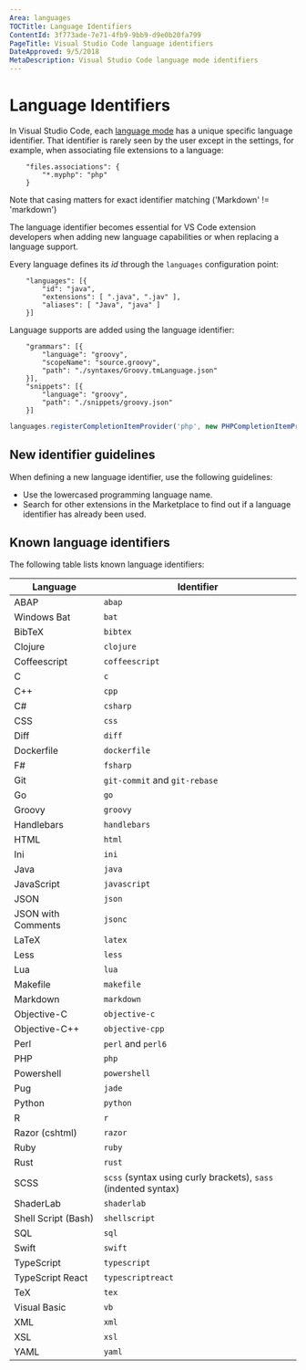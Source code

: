 ```yaml
---
Area: languages
TOCTitle: Language Identifiers
ContentId: 3f773ade-7e71-4fb9-9bb9-d9e0b20fa799
PageTitle: Visual Studio Code language identifiers
DateApproved: 9/5/2018
MetaDescription: Visual Studio Code language mode identifiers
---
```

# Language Identifiers

In Visual Studio Code, each [language mode](/docs/languages/overview.md#changing-the-language-for-the-selected-file) has a unique specific language identifier. That identifier is rarely seen by the user except in the settings, for example, when associating file extensions to a language:

```json5
    "files.associations": {
        "*.myphp": "php"
    }
```

Note that casing matters for exact identifier matching ('Markdown' != 'markdown')

The language identifier becomes essential for VS Code extension developers when adding new language capabilities or when replacing a language support.

Every language defines its *id* through the `languages` configuration point:

```json5
    "languages": [{
        "id": "java",
        "extensions": [ ".java", ".jav" ],
        "aliases": [ "Java", "java" ]
    }]
```

Language supports are added using the language identifier:

```json5
    "grammars": [{
        "language": "groovy",
        "scopeName": "source.groovy",
        "path": "./syntaxes/Groovy.tmLanguage.json"
    }],
    "snippets": [{
        "language": "groovy",
        "path": "./snippets/groovy.json"
    }]
```

```typescript
languages.registerCompletionItemProvider('php', new PHPCompletionItemProvider(), '.', '$')
```

## New identifier guidelines

When defining a new language identifier, use the following guidelines:

- Use the lowercased programming language name.
- Search for other extensions in the Marketplace to find out if a language identifier has already been used.

## Known language identifiers

The following table lists known language identifiers:

Language | Identifier
-------- | ----------
ABAP | `abap`
Windows Bat | `bat`
BibTeX | `bibtex`
Clojure | `clojure`
Coffeescript | `coffeescript`
C | `c`
C++ | `cpp`
C# | `csharp`
CSS | `css`
Diff | `diff`
Dockerfile | `dockerfile`
F# | `fsharp`
Git | `git-commit` and `git-rebase`
Go | `go`
Groovy | `groovy`
Handlebars | `handlebars`
HTML | `html`
Ini | `ini`
Java | `java`
JavaScript | `javascript`
JSON | `json`
JSON with Comments | `jsonc`
LaTeX | `latex`
Less | `less`
Lua | `lua`
Makefile | `makefile`
Markdown | `markdown`
Objective-C | `objective-c`
Objective-C++ | `objective-cpp`
Perl | `perl` and `perl6`
PHP | `php`
Powershell | `powershell`
Pug | `jade`
Python | `python`
R | `r`
Razor (cshtml) | `razor`
Ruby | `ruby`
Rust | `rust`
SCSS | `scss` (syntax using curly brackets), `sass` (indented syntax)
ShaderLab | `shaderlab`
Shell Script (Bash) | `shellscript`
SQL | `sql`
Swift | `swift`
TypeScript | `typescript`
TypeScript React | `typescriptreact`
TeX | `tex`
Visual Basic | `vb`
XML | `xml`
XSL | `xsl`
YAML | `yaml`
